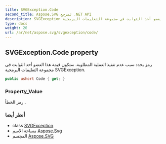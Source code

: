 ```yaml
---
title: SVGException.Code
second_title: Aspose.SVG لمرجع .NET API
description: SVGException ملكية. رمز يحدد سبب عدم تنفيذ العملية المطلوبة. ستكون قيمة هذا العضو أحد الثوابت في مجموعة التعليمات البرمجية SVGException.
type: docs
weight: 20
url: /ar/net/aspose.svg/svgexception/code/
---
```

## SVGException.Code property

رمز يحدد سبب عدم تنفيذ العملية المطلوبة. ستكون قيمة هذا العضو أحد الثوابت في مجموعة التعليمات البرمجية SVGException.

```csharp
public ushort Code { get; }
```

### Property_Value

رمز الخطأ .

### أنظر أيضا

* class [SVGException](../)
* مساحة الاسم [Aspose.Svg](../../svgexception/)
* المجسم [Aspose.SVG](../../../)


